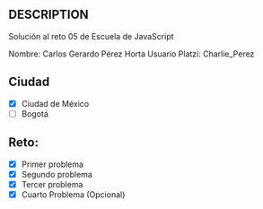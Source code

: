 ## DESCRIPTION

Solución al reto 05 de Escuela de JavaScript

Nombre: Carlos Gerardo Pérez Horta
Usuario Platzi: Charlie_Perez

## Ciudad
- [X] Ciudad de México
- [ ] Bogotá

## Reto:
  - [X] Primer problema
  - [X] Segundo problema
  - [X] Tercer problema
  - [X] Cuarto Problema (Opcional)